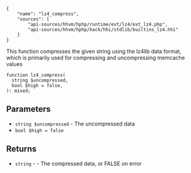 ``` yamlmeta
{
    "name": "lz4_compress",
    "sources": [
        "api-sources/hhvm/hphp/runtime/ext/lz4/ext_lz4.php",
        "api-sources/hhvm/hphp/hack/hhi/stdlib/builtins_lz4.hhi"
    ]
}
```




This function compresses the given string using the lz4lib data format, which
is primarily used for compressing and uncompressing memcache values




``` Hack
function lz4_compress(
  string $uncompressed,
  bool $high = false,
): mixed;
```




## Parameters




+ ` string $uncompressed ` - The uncompressed data
+ ` bool $high = false `




## Returns




* ` string ` - - The compressed data, or FALSE on error
<!-- HHAPIDOC -->
